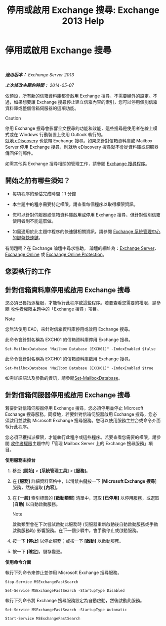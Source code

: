 ﻿---
title: '停用或啟用 Exchange 搜尋: Exchange 2013 Help'
TOCTitle: 停用或啟用 Exchange 搜尋
ms:assetid: 195b25be-53fb-4215-90a5-04340d640bcc
ms:mtpsurl: https://technet.microsoft.com/zh-tw/library/Aa996416(v=EXCHG.150)
ms:contentKeyID: 52062519
ms.date: 05/21/2018
mtps_version: v=EXCHG.150
ms.translationtype: MT
---

# 停用或啟用 Exchange 搜尋

 

_**適用版本：** Exchange Server 2013_

_**上次修改主題的時間：** 2014-05-07_

依預設，所有新的信箱資料庫都會啟用 Exchange 搜尋，不需要額外的設定。不過，如果想要讓 Exchange 搜尋停止建立信箱內容的索引，您可以停用個別信箱資料庫或整個信箱伺服器的這項功能。

> [!CAUTION]  
> 停用 Exchange 搜尋會影響全文搜尋的功能和效能，這些搜尋是使用者在線上模式或在 Windows 行動裝置上使用 Outlook 執行的。<br />
> <a href="in-place-ediscovery-exchange-2013-help.md">就地 eDiscovery</a> 也依賴 Exchange 搜尋。如果您針對信箱資料庫或 Mailbox Server 停用 Exchange 搜尋，則就地 eDiscovery 搜尋就不會從資料庫或伺服器傳回任何郵件。


如需其他與 Exchange 搜尋相關的管理工作，請參閱 [Exchange 搜尋程序](exchange-search-procedures-exchange-2013-help.md)。

## 開始之前有哪些須知？

  - 每項程序的預估完成時間：1 分鐘

  - 本主題中的程序需要特定權限。請查看每個程序以取得權限資訊。

  - 您可以針對伺服器或信箱資料庫啟用或停用 Exchange 搜尋，但針對個別信箱使用者則不能這麼做。

  - 如需適用於此主題中程序的快速鍵相關資訊，請參閱 [Exchange 系統管理中心的鍵盤快速鍵](keyboard-shortcuts-in-the-exchange-admin-center-exchange-online-protection-help.md)。

有問題嗎？在 Exchange 論壇中尋求協助。 論壇的網址為：[Exchange Server](https://go.microsoft.com/fwlink/p/?linkid=60612)、 [Exchange Online](https://go.microsoft.com/fwlink/p/?linkid=267542) 或 [Exchange Online Protection](https://go.microsoft.com/fwlink/p/?linkid=285351)。

## 您要執行的工作

## 針對信箱資料庫停用或啟用 Exchange 搜尋

您必須已獲指派權限，才能執行此程序或這些程序。若要查看您需要的權限，請參閱 [收件者權限](recipients-permissions-exchange-2013-help.md)主題中的「Exchange 搜尋」項目。


> [!NOTE]  
> 您無法使用 EAC，來針對信箱資料庫停用或啟用 Exchange 搜尋。




此命令會針對名稱為 EXCH01 的信箱資料庫停用 Exchange 搜尋。

    Set-MailboxDatabase "Mailbox Database (EXCH01)" -IndexEnabled $false

此命令會針對名稱為 EXCH01 的信箱資料庫啟用 Exchange 搜尋。

    Set-MailboxDatabase "Mailbox Database (EXCH01)" -IndexEnabled $true

如需詳細語法及參數的資訊，請參閱[Set-MailboxDatabase](https://technet.microsoft.com/zh-tw/library/bb123971\(v=exchg.150\))。

## 針對信箱伺服器停用或啟用 Exchange 搜尋

若要針對信箱伺服器停用 Exchange 搜尋，您必須停用並停止 Microsoft Exchange 搜尋服務。同樣地，若要針對信箱伺服器啟用 Exchange 搜尋，您必須啟用並啟動 Microsoft Exchange 搜尋服務。您可以使用服務主控台或命令介面執行此程序。

您必須已獲指派權限，才能執行此程序或這些程序。若要查看您需要的權限，請參閱 [收件者權限](recipients-permissions-exchange-2013-help.md)主題中的「管理 Mailbox Server 上的 Exchange 搜尋服務」項目。

**使用服務主控台**

1.  移至 **\[開始\]** \> **\[系統管理工具\]** \> **\[服務\]**。

2.  在 **\[服務\]** 詳細資料窗格中，以滑鼠右鍵按一下 **\[Microsoft Exchange 搜尋\]** 服務，然後選取 **\[內容\]**。

3.  在 **\[一般\]** 索引標籤的 **\[啟動類型\]** 清單中，選取 **\[已停用\]** 以停用服務，或選取 **\[自動\]** 以自動啟動服務。
    
    > [!NOTE]  
    > 啟動類型會在下次嘗試啟動此服務時 (伺服器重新啟動後自動啟動服務或手動啟動服務時) 影響服務。在下一個步驟中，會手動停止或啟動服務。


4.  按一下 **\[停止\]** 以停止服務；或按一下 **\[啟動\]** 以啟動服務。

5.  按一下 **\[確定\]**，儲存變更。

**使用命令介面**

執行下列命令來停止並停用 Microsoft Exchange 搜尋服務。
```
Stop-Service MSExchangeFastSearch
```
```
Set-Service MSExchangeFastSearch -StartupType Disabled
```

執行下列命令將 Exchange 搜尋服務設定為自動啟動，然後啟動此服務。
```
Set-Service MSExchangeFastSearch -StartupType Automatic
```
```
Start-Service MSExchangeFastSearch
```
